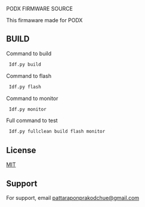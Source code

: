 
PODX FIRMWARE SOURCE

This firmaware made for PODX
## BUILD

Command to build
```bash
 Idf.py build
```
Command to flash
```bash
 Idf.py flash
```
Command to monitor
```bash
 Idf.py monitor
```
Full command to test
```bash
 Idf.py fullclean build flash monitor
```

## License

[MIT](https://choosealicense.com/licenses/mit/)


## Support

For support, email pattaraponprakodchue@gmail.com

